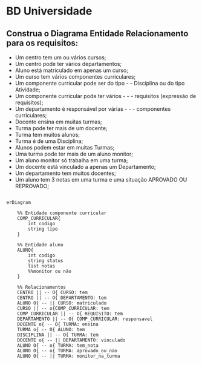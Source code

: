 # BD Universidade
## Construa o Diagrama Entidade Relacionamento para os requisitos:

- Um centro tem um ou vários cursos;
- Um centro pode ter vários departamentos;
- Aluno está matriculado em apenas um curso;
- Um curso tem vários componentes curriculares;
- Um componente curricular pode ser do tipo - - Disciplina ou do tipo Atividade;
- Um componente curricular pode ter vários - - - requisitos (expressão de requisitos);
- Um departamento é responsável por várias - - - componentes curriculares;
- Docente ensina em muitas turmas;
- Turma pode ter mais de um docente;
- Turma tem muitos alunos;
- Turma é de uma Disciplina;
- Alunos podem estar em muitas Turmas;
- Uma turma pode ter mais de um aluno monitor;
- Um aluno monitor só trabalha em uma turma;
- Um docente está vinculado a apenas um Departamento;
- Um departamento tem muitos docentes;
- Um aluno tem 3 notas em uma turma e uma situação APROVADO OU REPROVADO;


```mermaid

erDiagram

    %% Entidade componente curricular
    COMP_CURRICULAR{
        int codigo
        string tipo
    }

    %% Entidade aluno
    ALUNO{
        int codigo
        string status
        list notas
        %%monitor ou não
    }
   
    %% Relacionamentos
    CENTRO || -- O{ CURSO: tem
    CENTRO || -- O{ DEPARTAMENTO: tem
    ALUNO O{ -- || CURSO: matriculado
    CURSO || -- o{COMP_CURRICULAR: tem
    COMP_CURRICULAR || -- O{ REQUISITO: tem
    DEPARTAMENTO || -- O{ COMP_CURRICULAR: responsavel
    DOCENTE o{ -- O{ TURMA: ensina
    TURMA o{ -- O{ ALUNO: tem
    DISCIPLINA || -- O{ TURMA: tem
    DOCENTE o{ -- || DEPARTAMENTO: vinculado
    ALUNO O{ -- o{ TURMA: tem_nota
    ALUNO O{ -- o{ TURMA: aprovado_ou_nao
    ALUNO O{ -- || TURMA: monitor_na_turma

```